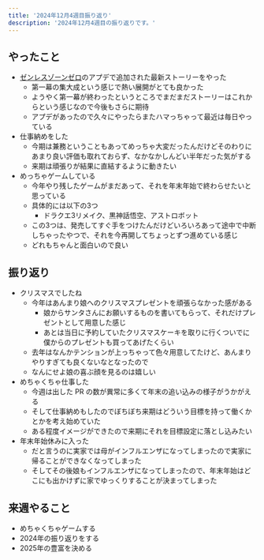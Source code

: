 ```yaml
---
title: '2024年12月4週目振り返り'
description: '2024年12月4週目の振り返りです。'
---
```


## やったこと

- [ゼンレスゾーンゼロ](https://zenless.hoyoverse.com/ja-jp/main)のアプデで追加された最新ストーリーをやった
  - 第一幕の集大成という感じで熱い展開がとても良かった
  - ようやく第一幕が終わったというところでまだまだストーリーはこれからという感じなので今後もさらに期待
  - アプデがあったので久々にやったらまたハマっちゃって最近は毎日やっている
- 仕事納めをした
  - 今期は兼務ということもあってめっちゃ大変だったんだけどそのわりにあまり良い評価も取れておらず、なかなかしんどい半年だった気がする
  - 来期は頑張りが結果に直結するように動きたい
- めっちゃゲームしている
  - 今年やり残したゲームがまだあって、それを年末年始で終わらせたいと思っている
  - 具体的には以下の3つ
    - ドラクエ3リメイク、黒神話悟空、アストロボット
  - この3つは、発売してすぐ手をつけたんだけどいろいろあって途中で中断しちゃったやつで、それを今再開してちょっとずつ進めている感じ
  - どれもちゃんと面白いので良い

## 振り返り

- クリスマスでしたね
  - 今年はあんまり娘へのクリスマスプレゼントを頑張らなかった感がある
    - 娘からサンタさんにお願いするものを書いてもらって、それだけプレゼントとして用意した感じ
    - あとは当日に予約していたクリスマスケーキを取りに行くついでに僕からのプレゼントも買ってあげたくらい
  - 去年はなんかテンションが上っちゃって色々用意してたけど、あんまりやりすぎても良くないなとなったので
  - なんにせよ娘の喜ぶ顔を見るのは嬉しい
- めちゃくちゃ仕事した
  - 今週は出した PR の数が異常に多くて年末の追い込みの様子がうかがえる
  - そして仕事納めもしたのでぼちぼち来期はどういう目標を持って働くかとかを考え始めていた
  - ある程度イメージができたので来期にそれを目標設定に落とし込みたい
- 年末年始休みに入った
  - だと言うのに実家では母がインフルエンザになってしまったので実家に帰ることができなくなってしまった
  - そしてその後娘もインフルエンザになってしまったので、年末年始はどこにも出かけずに家でゆっくりすることが決まってしまった

## 来週やること

- めちゃくちゃゲームする
- 2024年の振り返りをする
- 2025年の豊富を決める

